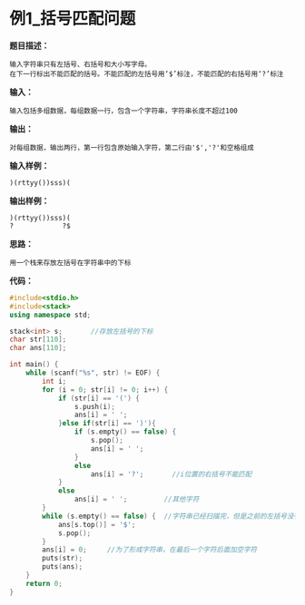 # 例1_括号匹配问题

**题目描述：**

```
输入字符串只有左括号、右括号和大小写字母。
在下一行标出不能匹配的括号。不能匹配的左括号用‘$’标注，不能匹配的右括号用‘?’标注
```

**输入：**

```
输入包括多组数据，每组数据一行，包含一个字符串，字符串长度不超过100
```

**输出：**

```
对每组数据，输出两行，第一行包含原始输入字符，第二行由'$','?'和空格组成
```

**输入样例：**

```
)(rttyy())sss)(
```

**输出样例：**

```
)(rttyy())sss)(
?            ?$
```



**思路：**

```
用一个栈来存放左括号在字符串中的下标
```



**代码：**

```c++
#include<stdio.h>
#include<stack>
using namespace std;

stack<int> s;		//存放左括号的下标
char str[110];
char ans[110];

int main() {
	while (scanf("%s", str) != EOF) {
		int i;
		for (i = 0; str[i] != 0; i++) {
			if (str[i] == '(') {
				s.push(i);
				ans[i] = ' ';
			}else if(str[i] == ')'){
				if (s.empty() == false) {
					s.pop();
					ans[i] = ' ';
				}
				else
					ans[i] = '?';		//i位置的右括号不能匹配
			}
			else
				ans[i] = ' ';		  //其他字符
		}
		while (s.empty() == false) {  //字符串已经扫描完，但是之前的左括号没有匹配
			ans[s.top()] = '$';
			s.pop();
		}
		ans[i] = 0;		//为了形成字符串，在最后一个字符后面加空字符
		puts(str);
		puts(ans);
	}
	return 0;
}
```

